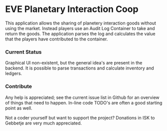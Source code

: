 # EVE Planetary Interaction Coop
This application allows the sharing of planetery interaction goods without using the market. Instead
players use an Audit Log Container to take and return the goods. The application parses the log
and calculates the value that the players have contributed to the container.

### Current Status
Graphical UI non-existent, but the general idea's are present in the backend. It is possible
to parse transactions and calculate inventory and ledgers.

### Contribute
Any help is appreciated; see the current issue list in Github for an overview of things that need to happen.
In-line code TODO's are often a good starting point as well.

Not a coder yourself but want to support the project? Donations in ISK to Gebbetje are very much appreciated.

